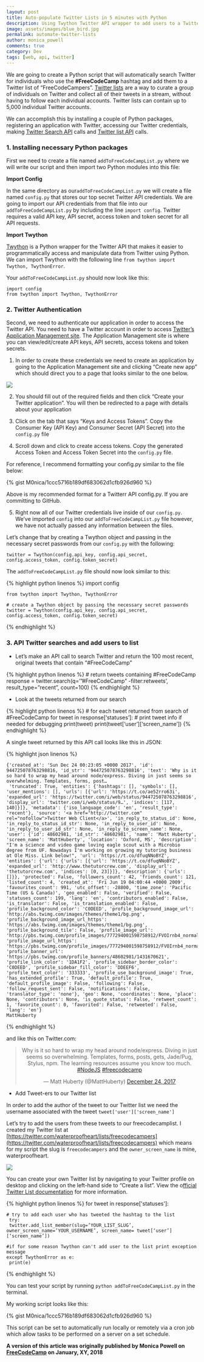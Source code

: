 ```yaml
---
layout: post
title: Auto-populate Twitter Lists in 5 minutes with Python
description: Using Twython Twitter API wrapper to add users to a Twitter List
image: assets/images/blue_bird.jpg
permalink: automate-twitter-lists
author: monica_powell
comments: true
category: Dev
tags: [web, api, twitter]
---
```




We are going to create a Python script that will automatically search Twitter
for individuals who use the **#FreeCodeCamp** hashtag and add them to a Twitter
list of “FreeCodeCampers”. [Twitter
lists](https://help.twitter.com/en/using-twitter/twitter-lists) are a way to
curate a group of individuals on Twitter and collect all of their tweets in a
stream, without having to follow each individual accounts. Twitter lists can
contain up to 5,000 individual Twitter accounts.

We can accomplish this by installing a couple of Python packages, registering an
application with Twitter, accessing our Twitter credentials, making [Twitter
Search
API](https://developer.twitter.com/en/docs/tweets/search/api-reference/get-search-tweets)
calls and [Twitter list
API](https://developer.twitter.com/en/docs/accounts-and-users/create-manage-lists/api-reference/get-lists-list)
calls.

### 1. Installing necessary Python packages

First we need to create a file named `addToFreeCodeCampList.py` where we will
write our script and then import two Python modules into this file:

**Import Config**

In the same directory as our`addToFreeCodeCampList.py`  we will create a file
named `config.py` that stores our top secret Twitter API credentials. We are
going to import our API credentials from that file into our
`addToFreeCodeCampList.py` by including the line  `import config`. Twitter
requires a valid API key, API secret, access token and token secret for all API
requests.

**Import Twython**

[Twython](https://github.com/ryanmcgrath/twython) is a Python wrapper for the
Twitter API that makes it easier to programmatically access and manipulate data
from Twitter using Python. We can import Twython with the following line `from
twython import Twython, TwythonError`.

Your `addToFreeCodeCampList.py` should now look like this:

    import config
    from twython import Twython, TwythonError

### 2. Twitter Authentication

Second, we need to authenticate our application in order to access the Twitter
API. You need to have a Twitter account in order to access [Twitter’s
Application Management site](https://apps.twitter.com/). The Application
Management site is where you can view/edit/create API keys, API secrets, access
tokens and token secrets.

1.  In order to create these credentials we need to create an application by going
to the Application Management site and clicking “Create new app” which should
direct you to a page that looks similar to the one below.

![](https://cdn-images-1.medium.com/max/800/1*H8TiOR6qnIXo_sNoRb7OGw.png#img-center)

2.  You should fill out of the required fields and then click “Create your
Twitter application”. You will then be redirected to a page with details about
your application

3. Click on the tab that says “Keys and Access Tokens”. Copy the Consumer Key
(API Key) and Consumer Secret (API Secret) into the `config.py` file

4. Scroll down and click to create access tokens. Copy the generated Access
Token and Access Token Secret into the `config.py` file.

For reference, I recommend formatting your config.py similar to the file below:

{% gist M0nica/1ccc5716b189df683062d1cfb926d960 %}

<span class="figcaption_hack">Above is my recommended format for a Twitterr API config.py. If you are committing to GitHub.</span>

5. Right now all of our Twitter credentials live inside of our `config.py`.
We’ve imported `config` into our `addToFreeCodeCampList.py` file however, we
have not actually passed any information between the files.

Let’s change that by creating a Twython object and passing in the necessary
secret passwords from our `config.py` with the following:

  ```twitter = Twython(config.api_key, config.api_secret, config.access_token, config.token_secret)```

The `addToFreeCodeCampList.py` file should now look similar to this:

{% highlight python linenos %}
    import config

    from twython import Twython, TwythonError

    # create a Twython object by passing the necessary secret passwords
    twitter = Twython(config.api_key, config.api_secret, config.access_token, config.token_secret)

{% endhighlight %}    

### 3. API Twitter searches and add users to list

- Let’s make an API call to search Twitter and return the 100 most recent,
original tweets that contain “#FreeCodeCamp”

{% highlight python linenos %}
      # return tweets containing #FreeCodeCamp
    response = twitter.search(q=’”#FreeCodeCamp” -filter:retweets’, result_type=”recent”, count=100)
    {% endhighlight %}

- Look at the tweets returned from our search

{% highlight python linenos %}
    # for each tweet returned from search of #FreeCodeCamp
    for tweet in response[‘statuses’]:
     # print tweet info if needed for debugging
     print(tweet)
     print(tweet[‘user’][‘screen_name’])
    {% endhighlight %}

A single tweet returned by this API call looks like this in JSON:

{% highlight json linenos %}

    {'created_at': 'Sun Dec 24 00:23:05 +0000 2017', 'id': 944725078763298816, 'id_str': '944725078763298816', 'text': 'Why is it so hard to wrap my head around node/express. Diving in just seems so overwhelming. Templates, forms, post…
     'truncated': True, 'entities': {'hashtags': [], 'symbols': [], 'user_mentions': [], 'urls': [{'url': 'https://t.co/ae52rro63i', 'expanded_url': 'https://twitter.com/i/web/status/944725078763298816', 'display_url': 'twitter.com/i/web/status/9…', 'indices': [117, 140]}]}, 'metadata': {'iso_language_code': 'en', 'result_type': 'recent'}, 'source': '<a href="http://twitter.com" rel="nofollow">Twitter Web Client</a>', 'in_reply_to_status_id': None, 'in_reply_to_status_id_str': None, 'in_reply_to_user_id': None, 'in_reply_to_user_id_str': None, 'in_reply_to_screen_name': None, 'user': {'id': 48602981, 'id_str': '48602981', 'name': 'Matt Huberty', 'screen_name': 'MattHuberty', 'location': 'Oxford, MS', 'description': "I'm a science and video game loving eagle scout with a Microbio degree from UF. Nowadays I'm working on growing my tutoring business at Ole Miss. Link below!", 'url': 'https://t.co/dfuqNNoBYZ', 'entities': {'url': {'urls': [{'url': 'https://t.co/dfuqNNoBYZ', 'expanded_url': 'http://www.thetutorcrew.com', 'display_url': 'thetutorcrew.com', 'indices': [0, 23]}]}, 'description': {'urls': []}}, 'protected': False, 'followers_count': 42, 'friends_count': 121, 'listed_count': 4, 'created_at': 'Fri Jun 19 04:00:44 +0000 2009', 'favourites_count': 991, 'utc_offset': -28800, 'time_zone': 'Pacific Time (US & Canada)', 'geo_enabled': False, 'verified': False, 'statuses_count': 199, 'lang': 'en', 'contributors_enabled': False, 'is_translator': False, 'is_translation_enabled': False, 'profile_background_color': 'C0DEED', 'profile_background_image_url': 'http://abs.twimg.com/images/themes/theme1/bg.png', 'profile_background_image_url_https': 'https://abs.twimg.com/images/themes/theme1/bg.png', 'profile_background_tile': False, 'profile_image_url': 'http://pbs.twimg.com/profile_images/777294001598758912/FVOIrnb4_normal.jpg', 'profile_image_url_https': 'https://pbs.twimg.com/profile_images/777294001598758912/FVOIrnb4_normal.jpg', 'profile_banner_url': 'https://pbs.twimg.com/profile_banners/48602981/1431670621', 'profile_link_color': '1DA1F2', 'profile_sidebar_border_color': 'C0DEED', 'profile_sidebar_fill_color': 'DDEEF6', 'profile_text_color': '333333', 'profile_use_background_image': True, 'has_extended_profile': True, 'default_profile': True, 'default_profile_image': False, 'following': False, 'follow_request_sent': False, 'notifications': False, 'translator_type': 'none'}, 'geo': None, 'coordinates': None, 'place': None, 'contributors': None, 'is_quote_status': False, 'retweet_count': 1, 'favorite_count': 0, 'favorited': False, 'retweeted': False, 'lang': 'en'}
    MattHuberty

{% endhighlight %}

and like this on Twitter.com:

<center><blockquote class="twitter-tweet" data-lang="en"><p lang="en" dir="ltr">Why is it so hard to wrap my head around node/express. Diving in just seems so overwhelming. Templates, forms, posts, gets, Jade/Pug, Stylus, npm. The learning resources assume you know too much. <a href="https://twitter.com/hashtag/NodeJS?src=hash&amp;ref_src=twsrc%5Etfw">#NodeJS</a> <a href="https://twitter.com/hashtag/freecodecamp?src=hash&amp;ref_src=twsrc%5Etfw">#freecodecamp</a></p>&mdash; Matt Huberty (@MattHuberty) <a href="https://twitter.com/MattHuberty/status/944725078763298816?ref_src=twsrc%5Etfw">December 24, 2017</a></blockquote></center>
<script async src="https://platform.twitter.com/widgets.js" charset="utf-8"></script>


- Add Tweet-ers to our Twitter list

In order to add the author of the tweet to our Twitter list we need the username
associated with the tweet `tweet['user']['screen_name']`

Let’s try to add the users from these tweets to our freecodecamplist. I created
my Twitter list at
[https://twitter.com/waterproofheart/lists/freecodecampers](https://twitter.com/waterproofheart/lists/freecodecampers)
which means for my script the slug is `freecodecampers` and the
`owner_screen_name` is mine, waterproofheart.

![](https://cdn-images-1.medium.com/max/600/1*nlyUXiitKFHOHk9hwUpl7w.png#img-center)

You can create your own Twitter list by navigating to your Twitter profile on
desktop and clicking on the left-hand side to “Create a list”. View the
o[fficial Twitter List
documentation](https://help.twitter.com/en/using-twitter/twitter-lists) for more
information.

{% highlight python linenos %}
    for tweet in response['statuses']:

    # try to add each user who has tweeted the hashtag to the list
     try:
     twitter.add_list_member(slug=’YOUR_LIST_SLUG’, owner_screen_name=’YOUR_USERNAME’, screen_name= tweet[‘user’][‘screen_name’])

    #if for some reason Twython can't add user to the list print exception message
    except TwythonError as e:
     print(e)
{% endhighlight %}

You can test your script by running `python addToFreeCodeCampList.py` in the
terminal.

My working script looks like this:

{% gist M0nica/1ccc5716b189df683062d1cfb926d960 %}

This script can be set to automatically run locally or remotely via a cron job
which allow tasks to be performed on a server on a set schedule.


**A version of this article was originally published by Monica Powell on [FreeCodeCamp](www.aboutmonica.com/) on January, XY, 2018**
